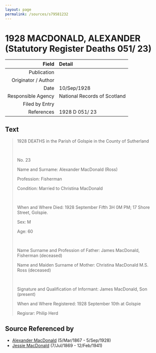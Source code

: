```yaml
---
layout: page
permalink: /sources/s79581232
---
```


# 1928 MACDONALD, ALEXANDER (Statutory Register Deaths 051/ 23)

Field | Detail
---:|:---
Publication | 
Originator / Author | 
Date | 10/Sep/1928
Responsible Agency | National Records of Scotland
Filed by Entry | 
References | 1928 D 051/ 23

## Text

> 1928 DEATHS in the Parish of Golspie in the County of Sutherland
>
> <br/>
>
> No. 23
>
> Name and Surname: Alexander MacDonald (Ross)
>
> Profession: Fisherman
>
> Condition: Married to Christina MacDonald
>
> <br/>
>
> When and Where Died: 1928 September Fifth 3H 0M PM; 17 Shore Street, Golspie.
>
> Sex: M
>
> Age: 60
>
> <br/>
>
> Name Surname and Profession of Father: James MacDonald, Fisherman (deceased)
>
> Name and Maiden Surname of Mother: Christina MacDonald M.S. Ross (deceased)
>
> <br/>
>
> Signature and Qualification of Informant: James MacDonald, Son (present)
>
> When and Where Registered: 1928 September 10th at Golspie
>
> Regisrar: Philip Herd
>

## Source Referenced by

* [Alexander MacDonald](../people/@81905126@-alexander-macdonald-b1867-3-5-d1928-9-5.md) (5/Mar/1867 - 5/Sep/1928)
* [Jessie MacDonald](../people/@97412403@-jessie-macdonald-b1869-7-7-d1941-2-12.md) (7/Jul/1869 - 12/Feb/1941)

